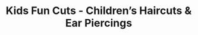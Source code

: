 ---
title: "Kids Fun Cuts - Children’s Haircuts & Ear Piercings"
url: /rancho-cucamonga/kids-fun-cuts-childrens-haircuts-und-ear-piercings/
shop: Friseur
---